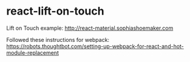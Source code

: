 # react-lift-on-touch
Lift on Touch example: http://react-material.sophiashoemaker.com

Followed these instructions for webpack: https://robots.thoughtbot.com/setting-up-webpack-for-react-and-hot-module-replacement
